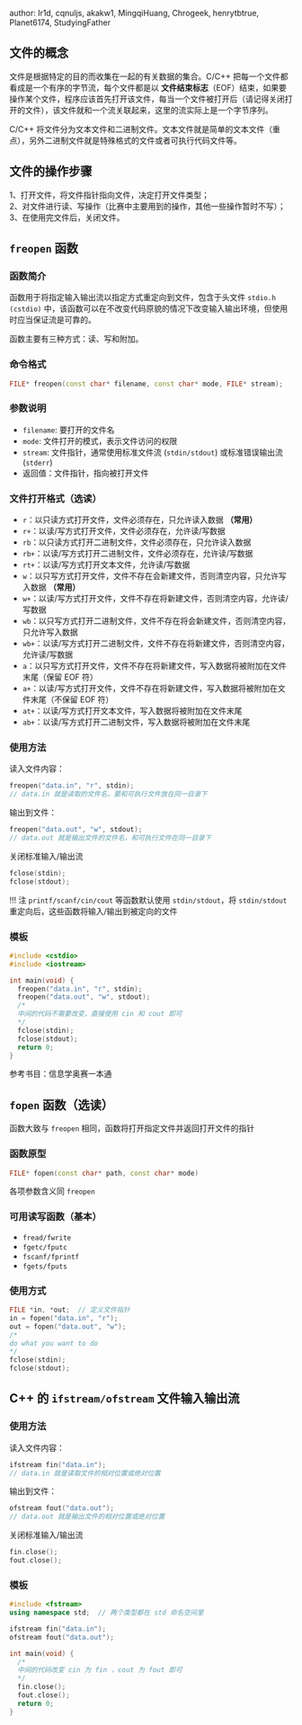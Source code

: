 author: Ir1d, cqnuljs, akakw1, MingqiHuang, Chrogeek, henrytbtrue, Planet6174, StudyingFather

## 文件的概念

文件是根据特定的目的而收集在一起的有关数据的集合。C/C++ 把每一个文件都看成是一个有序的字节流，每个文件都是以 **文件结束标志**（EOF）结束，如果要操作某个文件，程序应该首先打开该文件，每当一个文件被打开后（请记得关闭打开的文件），该文件就和一个流关联起来，这里的流实际上是一个字节序列。  

C/C++ 将文件分为文本文件和二进制文件。文本文件就是简单的文本文件（重点），另外二进制文件就是特殊格式的文件或者可执行代码文件等。

## 文件的操作步骤

1、打开文件，将文件指针指向文件，决定打开文件类型；  
2、对文件进行读、写操作（比赛中主要用到的操作，其他一些操作暂时不写）；  
3、在使用完文件后，关闭文件。

## `freopen` 函数

### 函数简介

函数用于将指定输入输出流以指定方式重定向到文件，包含于头文件 `stdio.h (cstdio)` 中，该函数可以在不改变代码原貌的情况下改变输入输出环境，但使用时应当保证流是可靠的。

函数主要有三种方式：读、写和附加。

### 命令格式

```cpp
FILE* freopen(const char* filename, const char* mode, FILE* stream);
```

### 参数说明

- `filename`: 要打开的文件名
- `mode`: 文件打开的模式，表示文件访问的权限
- `stream`: 文件指针，通常使用标准文件流 (`stdin/stdout`) 或标准错误输出流 (`stderr`)
- 返回值：文件指针，指向被打开文件

### 文件打开格式（选读）

- `r`：以只读方式打开文件，文件必须存在，只允许读入数据 **（常用）**
- `r+`：以读/写方式打开文件，文件必须存在，允许读/写数据
- `rb`：以只读方式打开二进制文件，文件必须存在，只允许读入数据
- `rb+`：以读/写方式打开二进制文件，文件必须存在，允许读/写数据
- `rt+`：以读/写方式打开文本文件，允许读/写数据
- `w`：以只写方式打开文件，文件不存在会新建文件，否则清空内容，只允许写入数据 **（常用）**
- `w+`：以读/写方式打开文件，文件不存在将新建文件，否则清空内容，允许读/写数据
- `wb`：以只写方式打开二进制文件，文件不存在将会新建文件，否则清空内容，只允许写入数据
- `wb+`：以读/写方式打开二进制文件，文件不存在将新建文件，否则清空内容，允许读/写数据
- `a`：以只写方式打开文件，文件不存在将新建文件，写入数据将被附加在文件末尾（保留 EOF 符）
- `a+`：以读/写方式打开文件，文件不存在将新建文件，写入数据将被附加在文件末尾（不保留 EOF 符）
- `at+`：以读/写方式打开文本文件，写入数据将被附加在文件末尾
- `ab+`：以读/写方式打开二进制文件，写入数据将被附加在文件末尾

### 使用方法

读入文件内容：

```cpp
freopen("data.in", "r", stdin);
// data.in 就是读取的文件名，要和可执行文件放在同一目录下
```

输出到文件：

```cpp
freopen("data.out", "w", stdout);
// data.out 就是输出文件的文件名，和可执行文件在同一目录下
```

关闭标准输入/输出流

```cpp
fclose(stdin);
fclose(stdout);
```

!!! 注
    `printf/scanf/cin/cout` 等函数默认使用 `stdin/stdout`，将 `stdin/stdout` 重定向后，这些函数将输入/输出到被定向的文件

### 模板

```cpp
#include <cstdio>
#include <iostream>

int main(void) {
  freopen("data.in", "r", stdin);
  freopen("data.out", "w", stdout);
  /*
  中间的代码不需要改变，直接使用 cin 和 cout 即可
  */
  fclose(stdin);
  fclose(stdout);
  return 0;
}
```

参考书目：信息学奥赛一本通

## `fopen` 函数（选读）

函数大致与 `freopen` 相同，函数将打开指定文件并返回打开文件的指针

### 函数原型

```cpp
FILE* fopen(const char* path, const char* mode)
```

各项参数含义同 `freopen`

### 可用读写函数（基本）

- `fread/fwrite`
- `fgetc/fputc`
- `fscanf/fprintf`
- `fgets/fputs`

### 使用方式

```cpp
FILE *in, *out;  // 定义文件指针
in = fopen("data.in", "r");
out = fopen("data.out", "w");
/*
do what you want to do
*/
fclose(stdin);
fclose(stdout);
```

## C++ 的 `ifstream/ofstream` 文件输入输出流

### 使用方法

读入文件内容：

```cpp
ifstream fin("data.in");
// data.in 就是读取文件的相对位置或绝对位置
```

输出到文件：

```cpp
ofstream fout("data.out");
// data.out 就是输出文件的相对位置或绝对位置
```

关闭标准输入/输出流

```cpp
fin.close();
fout.close();
```

### 模板

```cpp
#include <fstream>
using namespace std;  // 两个类型都在 std 命名空间里

ifstream fin("data.in");
ofstream fout("data.out");

int main(void) {
  /*
  中间的代码改变 cin 为 fin ，cout 为 fout 即可
  */
  fin.close();
  fout.close();
  return 0;
}
```

